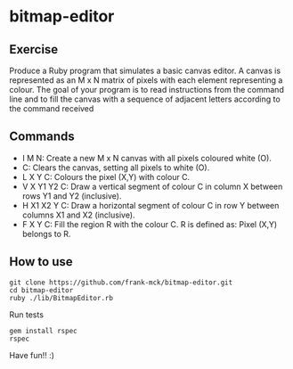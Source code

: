 # bitmap-editor

## Exercise

Produce a Ruby program that simulates a basic canvas editor.
A canvas is represented as an M x N matrix of pixels with each element representing a colour.
The goal of your program is to read instructions from the command line and to fill the canvas with a sequence of
adjacent letters according to the command received


## Commands
- I M N:
Create a new M x N canvas with all pixels coloured white (O).
- C:
Clears the canvas, setting all pixels to white (O).
- L X Y C:
Colours the pixel (X,Y) with colour C.
- V X Y1 Y2 C:
Draw a vertical segment of colour C in column X between rows Y1 and Y2 (inclusive).
- H X1 X2 Y C:
Draw a horizontal segment of colour C in row Y between columns X1 and X2 (inclusive).
- F X Y C:
Fill the region R with the colour C. R is defined as: Pixel (X,Y) belongs to R.

## How to use

```
git clone https://github.com/frank-mck/bitmap-editor.git
cd bitmap-editor
ruby ./lib/BitmapEditor.rb
```

Run tests

``` 
gem install rspec
rspec
```

Have fun!! :)
